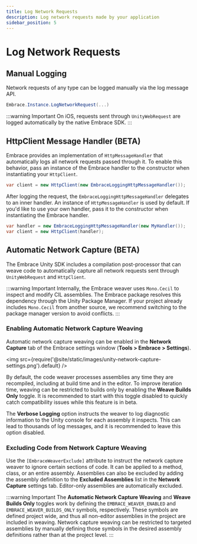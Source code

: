 ```yaml
---
title: Log Network Requests
description: Log network requests made by your application
sidebar_position: 5
---
```


# Log Network Requests

## Manual Logging

Network requests of any type can be logged manually via the log message API.

```cs
Embrace.Instance.LogNetworkRequest(...)
```

:::warning Important
On iOS, requests sent through `UnityWebRequest` are logged automatically by the native Embrace SDK.
:::

## HttpClient Message Handler (BETA)

Embrace provides an implementation of `HttpMessageHandler` that automatically logs all network requests passed through it. To enable this behavior, pass an instance of the Embrace handler to the constructor when instantiating your `HttpClient`.

```cs
var client = new HttpClient(new EmbraceLoggingHttpMessageHandler());
```

After logging the request, the `EmbraceLoggingHttpMessageHandler` delegates to an inner handler. An instance of `HttpMessageHandler` is used by default. If you'd like to use your own handler, pass it to the constructor when instantiating the Embrace handler.

```cs
var handler = new EmbraceLoggingHttpMessageHandler(new MyHandler());
var client = new HttpClient(handler);
```

## Automatic Network Capture (BETA)

The Embrace Unity SDK includes a compilation post-processor that can weave code to automatically capture all network requests sent through `UnityWebRequest` and `HttpClient`.  

:::warning Important
Internally, the Embrace weaver uses `Mono.Cecil` to inspect and modify CIL assemblies. The Embrace package resolves this dependency through the Unity Package Manager. If your project already includes `Mono.Cecil` from another source, we recommend switching to the package manager version to avoid conflicts.
:::

### Enabling Automatic Network Capture Weaving

Automatic network capture weaving can be enabled in the **Network Capture** tab of the Embrace settings window (**Tools > Embrace > Settings**).  

<img src={require('@site/static/images/unity-network-capture-settings.png').default} />

By default, the code weaver processes assemblies any time they are recompiled, including at build time and in the editor. To improve iteration time, weaving can be restricted to builds only by enabling the **Weave Builds Only** toggle. It is recommended to start with this toggle disabled to quickly catch compatibility issues while this feature is in beta.

The **Verbose Logging** option instructs the weaver to log diagnostic information to the Unity console for each assembly it inspects. This can lead to thousands of log messages, and it is recommended to leave this option disabled.

### Excluding Code from Network Capture Weaving

Use the `[EmbraceWeaverExclude]` attribute to instruct the network capture weaver to ignore certain sections of code. It can be applied to a method, class, or an entire assembly. Assemblies can also be excluded by adding the assembly definition to the **Excluded Assemblies** list in the **Network Capture** settings tab. Editor-only assemblies are automatically excluded.

:::warning Important
The **Automatic Network Capture Weaving** and **Weave Builds Only** toggles work by defining the `EMBRACE_WEAVER_ENABLED` and `EMBRACE_WEAVER_BUILDS_ONLY` symbols, respectively. These symbols are defined project wide, and thus all non-editor assemblies in the project are included in weaving. Network capture weaving can be restricted to targeted assemblies by manually defining those symbols in the desired assembly definitions rather than at the project level.
:::
